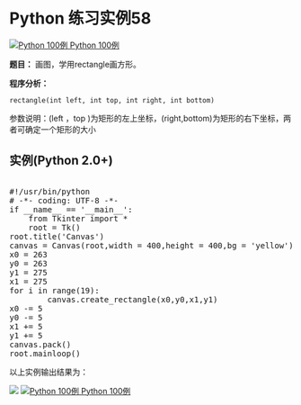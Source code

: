 Python 练习实例58
=============

 [![Python 100例](../images/up.gif)
 Python 100例](python-100-examples.html)


 **题目：** 画图，学用rectangle画方形。　　　

 **程序分析：**


```
rectangle(int left, int top, int right, int bottom)
```

  参数说明：(left ，top )为矩形的左上坐标，(right,bottom)为矩形的右下坐标，两者可确定一个矩形的大小

  实例(Python 2.0+)
---------------

 <pre>

#!/usr/bin/python
# -*- coding: UTF-8 -*-
if __name__ == '__main__':
    from Tkinter import *
    root = Tk()
root.title('Canvas')
canvas = Canvas(root,width = 400,height = 400,bg = 'yellow')
x0 = 263
y0 = 263
y1 = 275
x1 = 275
for i in range(19):
        canvas.create_rectangle(x0,y0,x1,y1)
x0 -= 5
y0 -= 5
x1 += 5
y1 += 5
canvas.pack()
root.mainloop()
</pre>

 以上实例输出结果为：

 ![](http://www.runoob.com/wp-content/uploads/2015/10/tk3.jpg)
 [![Python 100例](../images/up.gif)
 Python 100例](python-100-examples.html)
